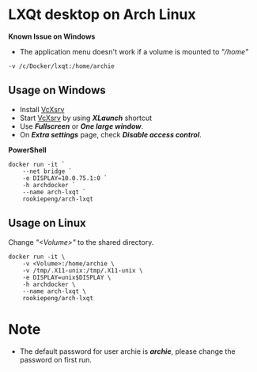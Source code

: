 # LXQt desktop on Arch Linux

**Known Issue on Windows**

* The application menu doesn't work if a volume is mounted to *"/home"*
```
-v /c/Docker/lxqt:/home/archie
```

## Usage on Windows

* Install [VcXsrv](https://sourceforge.net/projects/vcxsrv/)
* Start [VcXsrv](https://sourceforge.net/projects/vcxsrv/) by using ***XLaunch*** shortcut
* Use ***Fullscreen*** or ***One large window***.
* On ***Extra settings*** page, check ***Disable access control***.

**PowerShell**
```
docker run -it `
	--net bridge `
	-e DISPLAY=10.0.75.1:0 `
	-h archdocker `
	--name arch-lxqt `
	rookiepeng/arch-lxqt
```

## Usage on Linux

Change *"\<Volume\>"* to the shared directory.
```
docker run -it \
	-v <Volume>:/home/archie \
	-v /tmp/.X11-unix:/tmp/.X11-unix \
	-e DISPLAY=unix$DISPLAY \
	-h archdocker \
	--name arch-lxqt \
	rookiepeng/arch-lxqt
```

# Note

* The default password for user archie is ***archie***, please change the password on first run.
